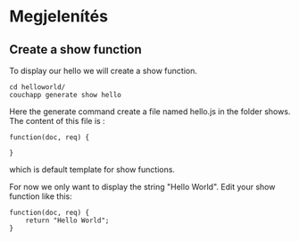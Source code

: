 Megjelenítés
============

## Create a show function


To display our hello we will create a show function.

    cd helloworld/
    couchapp generate show hello

Here the generate command create a file named hello.js in the folder shows.
The content of this file is :

    function(doc, req) {

    }

which is default template for show functions.

For now we only want to display the string "Hello World".
Edit your show function like this:

    function(doc, req) {
        return "Hello World";
    }

